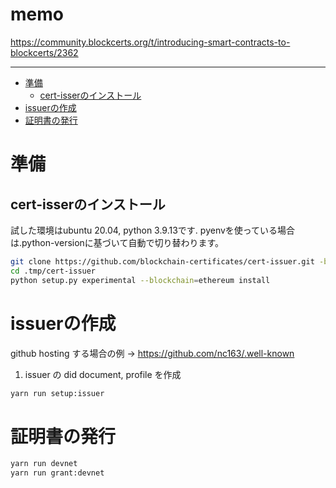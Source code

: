 
# memo<!-- omit in toc -->

https://community.blockcerts.org/t/introducing-smart-contracts-to-blockcerts/2362


---

- [準備](#準備)
  - [cert-isserのインストール](#cert-isserのインストール)
- [issuerの作成](#issuerの作成)
- [証明書の発行](#証明書の発行)

# 準備

## cert-isserのインストール

試した環境はubuntu 20.04, python 3.9.13です. pyenvを使っている場合は.python-versionに基づいて自動で切り替わります。

```bash
git clone https://github.com/blockchain-certificates/cert-issuer.git -b v3.3.0 .tmp/cert-issuer 
cd .tmp/cert-issuer
python setup.py experimental --blockchain=ethereum install
```

# issuerの作成

github hosting する場合の例 -> https://github.com/nc163/.well-known

1. issuer の did document, profile を作成

```bash
yarn run setup:issuer
```

# 証明書の発行


```bash
yarn run devnet
yarn run grant:devnet
```


